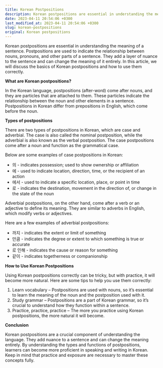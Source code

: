 ```yaml
---
title: Korean Postpositions
description: Korean postpositions are essential in understanding the meaning of a sentence. This article explains the basics of Korean postpositions and how to use them correctly.
date: 2023-04-11 20:54:06 +0300
last_modified_at: 2023-04-11 20:54:06 +0300
slug: korean-postpositions
original: Korean postpositions
---
```

Korean postpositions are essential in understanding the meaning of a sentence. Postpositions are used to indicate the relationship between nouns, pronouns, and other parts of a sentence. They add a layer of nuance to the sentence and can change the meaning of it entirely. In this article, we will discuss the basics of Korean postpositions and how to use them correctly. 

**What are Korean postpositions?**

In the Korean language, postpositions (after-word) come after nouns, and they are particles that are attached to them. These particles indicate the relationship between the noun and other elements in a sentence. Postpositions in Korean differ from prepositions in English, which come before the noun. 

**Types of postpositions**

There are two types of postpositions in Korean, which are case and adverbial. The case is also called the nominal postposition, while the adverbial is also known as the verbal postposition. The case postpositions come after a noun and function as the grammatical case. 

Below are some examples of case postpositions in Korean:

- 의 - indicates possession; used to show ownership or affiliation
- 에 - used to indicate location, direction, time, or the recipient of an action
- 에서 - used to indicate a specific location, place, or point in time
- 로 - indicates the destination, movement in the direction of, or change in the state of the noun

Adverbial postpositions, on the other hand, come after a verb or an adjective to define its meaning. They are similar to adverbs in English, which modify verbs or adjectives. 

Here are a few examples of adverbial postpositions:

- 까지 - indicates the extent or limit of something
- 만큼 - indicates the degree or extent to which something is true or accurate
- 로 인해 - indicates the cause or reason for something
- 같이 - indicates togetherness or companionship 

**How to Use Korean Postpositions**

Using Korean postpositions correctly can be tricky, but with practice, it will become more natural. Here are some tips to help you use them correctly:

1. Learn vocabulary – Postpositions are used with nouns, so it’s essential to learn the meaning of the noun and the postposition used with it.
2. Study grammar – Postpositions are a part of Korean grammar, so it’s crucial to understand how they function within a sentence.
3. Practice, practice, practice – The more you practice using Korean postpositions, the more natural it will become.

**Conclusion**

Korean postpositions are a crucial component of understanding the language. They add nuance to a sentence and can change the meaning entirely. By understanding the types and functions of postpositions, learners can become more proficient in speaking and writing in Korean. Keep in mind that practice and exposure are necessary to master these concepts fully.